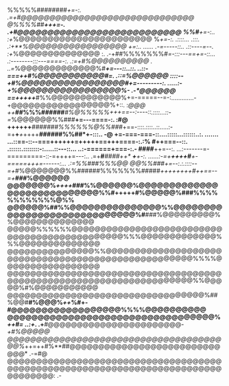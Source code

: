 %%%%%########*+=-:.                                     .=+#@@@@@@@@@@@@@@@@@@@@@@@@@@@@@@
@%%%%##**+++=-.                                             .+#@@@@@@@@@@@@@@@@@@@@@@@@@@@
%%#**+=-:..                                                    :+*%@@@@@@@@@@@@@@@@@@@@@@@
%*+=-:.            .::::...                              .:::.     .:+**%@@@@@@@@@@@@@@@@@
+=:..     ......    .-=-----::..                   .::----=--.          :+*%@@@@@@@@@@@@@@
:.  .-+##%%%%%%%#*=-:::---==+=-::...              .:--------:::---====-:. .:=+#%@@@@@@@@@@
. ..=*%@@@@@@@@@@@@@%#*****+=---::..::.          ..::-===++*#%@@@@@@@@@@@#=.   .::=%@@@@@@
::::--+*#%@@@@@@@@@@@@@@@@@#+=---------:.       .....:-+%@@@@@@@@@@@@@@@@@%-     .-*@@@@@@
==+++++*****#%%@@@@@@@@@@@@%+=-=====--=-:.............-+@@@@@@@@@@@@@@@@@%+::.       :*@@@
++***##%%%######****#%@%%%%%*+++==--:----::.::::...::-=*%@@@@@@%%###**+=---====-:.     :#@
++++++***#######%%%%%%@%%###*+==-::::.::::..::.....:-=+**+***+*++++**######%%##*+-:::.. -@
**+=-===-===-::....:::::...::::::..:.    ....... ...::==-::--===++++++=+++++==+++====-:.:%
#**++===--::.               .::::::.::::::::-:.....::---::...           ..:-======+===-:.-
####**++=--:.            ...:-------=-=========-::-=++++=---:..         .=+**#***####**++*
****+***+-:.      ......:-=+*********++++***#**+-=====+++=------:...    .:=*%%#***#*#%%%@@
@@%%###+=--:.:.::::--=+*#%@@@@@@@%%######%%%%%%%#####***++++++++*#*++==--=+*****###%@@@@@@
@@@@@@@%*++++***###%%@@@@@@%@@@@@@@@@@@@@@@@@@@@@@@@@@@@%%#+++++#%@@@@@%###%%%%%%%%%%%%@%%
@@@@@@%##%%@@@@@@@@@@@@@@@%%@@@@@@@@@@@@@@@@@@@@@@@@@@@@@%#**###%@@@@@@@@@%%@@@@@@@@@@@@@@
@@@@@%%%%%%@@@@@@@@@@@@@@@@@@@@@@@@@@@@@@@@@@@@@@@@@@@@@@%%%@@@@@@@@@@@@@%%%@@@@@@@@@@@@@@
@@@@@@@@@@@@@@@%%@@@@@@@@@@@@@@@@@@@@@@@@@@@@@@@@@@@@@@@@@@@@@@@@@@@@%%%%@@@@@@@@@@@@@@@@@
@@@@@@@@@@@@@@@@@@@@@@@@@@@@@@@@@@@@@@@@@@@@@@@@@@@@@@@@@@@@@@@@@@@@@%%@@@@@%#%@@@@@@@@@@@
@@@@@@@@@@@@@@@@@@@@@@@@@@@@@@@@@@%##%@@#**#%@@@%*++*%#+-#@@@@@@@@@@@@@@@@@@%%%%@@@@@@@@@@
@@@@@@@@@@@@@@@@@@@@@@@@@@@@@@@@@@%*++#=   ..:+*.   .+**#@@@@@@@@@@@@@@@@@@@@@@@*-+#%@@@@@
@@@@@@@@@@@@@@@@@@@@@@@@@@@@@@@@@@@@@@@%*++=++#%**##@@@@@@@@@@@@@@@@@@@@@@@@@@@@@*   .-=#@
@@@@@@@@@@@@@@@@@@@@@@@@@@@@@@@@@@@@@@@@@@@@@@@@@@@@@@@@@@@@@@@@@@@@@@@@@@@@@@@@@@:     .-